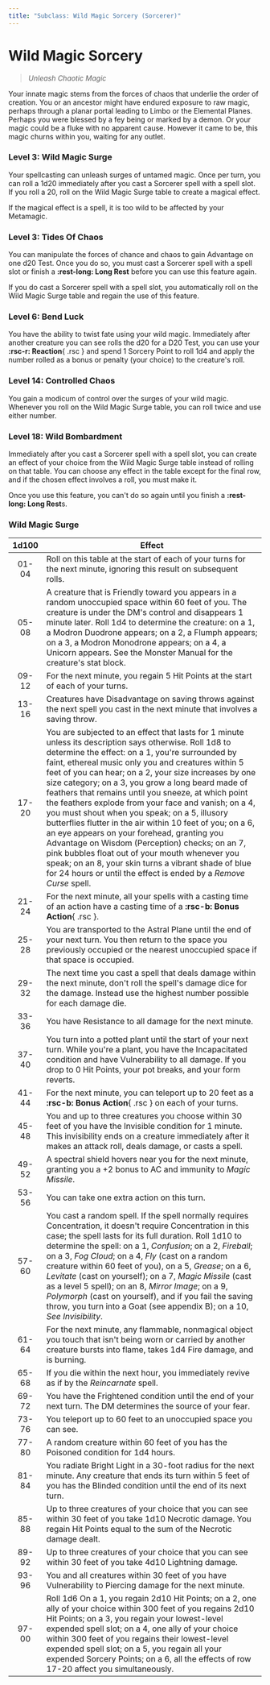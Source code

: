 ```yaml
---
title: "Subclass: Wild Magic Sorcery (Sorcerer)"
---
```


<p style="display:none">
Unleash Chaotic Magic
</p>

# Wild Magic Sorcery

> *Unleash Chaotic Magic*

Your innate magic stems from the forces of chaos that underlie the order of creation. You or an ancestor might have endured exposure to raw magic, perhaps through a planar portal leading to Limbo or the Elemental Planes. Perhaps you were blessed by a fey being or marked by a demon. Or your magic could be a fluke with no apparent cause. However it came to be, this magic churns within you, waiting for any outlet.

### Level 3: Wild Magic Surge

Your spellcasting can unleash surges of untamed magic. Once per turn, you can roll a 1d20 immediately after you cast a Sorcerer spell with a spell slot. If you roll a 20, roll on the Wild Magic Surge table to create a magical effect.

If the magical effect is a spell, it is too wild to be affected by your Metamagic.

### Level 3: Tides Of Chaos

You can manipulate the forces of chance and chaos to gain Advantage on one d20 Test. Once you do so, you must cast a Sorcerer spell with a spell slot or finish a **:rest-long: Long Rest** before you can use this feature again.

If you do cast a Sorcerer spell with a spell slot, you automatically roll on the Wild Magic Surge table and regain the use of this feature.

### Level 6: Bend Luck

You have the ability to twist fate using your wild magic. Immediately after another creature you can see rolls the d20 for a D20 Test, you can use your **:rsc-r: Reaction**{ .rsc } and spend 1 Sorcery Point to roll 1d4 and apply the number rolled as a bonus or penalty (your choice) to the creature's roll.
 
### Level 14: Controlled Chaos

You gain a modicum of control over the surges of your wild magic. Whenever you roll on the Wild Magic Surge table, you can roll twice and use either number.

### Level 18: Wild Bombardment

Immediately after you cast a Sorcerer spell with a spell slot, you can create an effect of your choice from the Wild Magic Surge table instead of rolling on that table. You can choose any effect in the table except for the final row, and if the chosen effect involves a roll, you must make it.

Once you use this feature, you can't do so again until you finish a **:rest-long: Long Rest**s.

### Wild Magic Surge

| 1d100 | Effect |
|:-:|---|
| 01-04 | Roll on this table at the start of each of your turns for the next minute, ignoring this result on subsequent rolls. |
| 05-08 | A creature that is Friendly toward you appears in a random unoccupied space within 60 feet of you. The creature is under the DM's control and disappears 1 minute later. Roll 1d4 to determine the creature: on a 1, a Modron Duodrone appears; on a 2, a Flumph appears; on a 3, a Modron Monodrone appears; on a 4, a Unicorn appears. See the Monster Manual for the creature's stat block. |
| 09-12 | For the next minute, you regain 5 Hit Points at the start of each of your turns. |
| 13-16 | Creatures have Disadvantage on saving throws against the next spell you cast in the next minute that involves a saving throw. |
| 17-20 | You are subjected to an effect that lasts for 1 minute unless its description says otherwise. Roll 1d8 to determine the effect: on a 1, you're surrounded by faint, ethereal music only you and creatures within 5 feet of you can hear; on a 2, your size increases by one size category; on a 3, you grow a long beard made of feathers that remains until you sneeze, at which point the feathers explode from your face and vanish; on a 4, you must shout when you speak; on a 5, illusory butterflies flutter in the air within 10 feet of you; on a 6, an eye appears on your forehead, granting you Advantage on Wisdom (Perception) checks; on an 7, pink bubbles float out of your mouth whenever you speak; on an 8, your skin turns a vibrant shade of blue for 24 hours or until the effect is ended by a *Remove Curse* spell. |
| 21-24 | For the next minute, all your spells with a casting time of an action have a casting time of a  **:rsc-b: Bonus Action**{ .rsc }. |
| 25-28 | You are transported to the Astral Plane until the end of your next turn. You then return to the space you previously occupied or the nearest unoccupied space if that space is occupied. |
| 29-32 | The next time you cast a spell that deals damage within the next minute, don't roll the spell's damage dice for the damage. Instead use the highest number possible for each damage die. |
| 33-36 | You have Resistance to all damage for the next minute. |
| 37-40 | You turn into a potted plant until the start of your next turn. While you're a plant, you have the Incapacitated condition and have Vulnerability to all damage. If you drop to 0 Hit Points, your pot breaks, and your form reverts. |
| 41-44 | For the next minute, you can teleport up to 20 feet as a **:rsc-b: Bonus Action**{ .rsc } on each of your turns. |
| 45-48 | You and up to three creatures you choose within 30 feet of you have the Invisible condition for 1 minute. This invisibility ends on a creature immediately after it makes an attack roll, deals damage, or casts a spell. |
| 49-52 | A spectral shield hovers near you for the next minute, granting you a +2 bonus to AC and immunity to *Magic Missile*. |
| 53-56 | You can take one extra action on this turn. |
| 57-60 | You cast a random spell. If the spell normally requires Concentration, it doesn't require Concentration in this case; the spell lasts for its full duration. Roll 1d10 to determine the spell: on a 1, *Confusion*; on a 2, *Fireball*; on a 3, *Fog Cloud*; on a 4, *Fly* (cast on a random creature within 60 feet of you), on a 5, *Grease*; on a 6, *Levitate* (cast on yourself); on a 7, *Magic Missile* (cast as a level 5 spell); on an 8, *Mirror Image*; on a 9, *Polymorph* (cast on yourself), and if you fail the saving throw, you turn into a Goat (see appendix B); on a 10, *See Invisibility*. |
| 61-64 | For the next minute, any flammable, nonmagical object you touch that isn't being worn or carried by another creature bursts into flame, takes 1d4 Fire damage, and is burning. |
| 65-68 | If you die within the next hour, you immediately revive as if by the *Reincarnate* spell. |
| 69-72 | You have the Frightened condition until the end of your next turn. The DM determines the source of your fear. |
| 73-76 | You teleport up to 60 feet to an unoccupied space you can see. |
| 77-80 | A random creature within 60 feet of you has the Poisoned condition for 1d4 hours. |
| 81-84 | You radiate Bright Light in a 30-foot radius for the next minute. Any creature that ends its turn within 5 feet of you has the Blinded condition until the end of its next turn. |
| 85-88 | Up to three creatures of your choice that you can see within 30 feet of you take 1d10 Necrotic damage. You regain Hit Points equal to the sum of the Necrotic damage dealt. |
| 89-92 | Up to three creatures of your choice that you can see within 30 feet of you take 4d10 Lightning damage. |
| 93-96 | You and all creatures within 30 feet of you have Vulnerability to Piercing damage for the next minute. |
| 97-00 | Roll 1d6 On a 1, you regain 2d10 Hit Points; on a 2, one ally of your choice within 300 feet of you regains 2d10 Hit Points; on a 3, you regain your lowest-level expended spell slot; on a 4, one ally of your choice within 300 feet of you regains their lowest-level expended spell slot; on a 5, you regain all your expended Sorcery Points; on a 6, all the effects of row 17-20 affect you simultaneously. |


